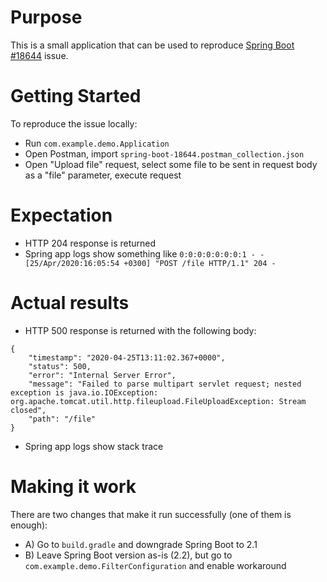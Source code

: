 # Purpose

This is a small application that can be used to reproduce [Spring Boot #18644](https://github.com/spring-projects/spring-boot/issues/18644) issue.

# Getting Started

To reproduce the issue locally:
- Run `com.example.demo.Application`
- Open Postman, import `spring-boot-18644.postman_collection.json`
- Open "Upload file" request, select some file to be sent in request body as a "file" parameter, execute request

# Expectation

- HTTP 204 response is returned
- Spring app logs show something like `0:0:0:0:0:0:0:1 - - [25/Apr/2020:16:05:54 +0300] "POST /file HTTP/1.1" 204 -`

# Actual results

- HTTP 500 response is returned with the following body:
```
{
    "timestamp": "2020-04-25T13:11:02.367+0000",
    "status": 500,
    "error": "Internal Server Error",
    "message": "Failed to parse multipart servlet request; nested exception is java.io.IOException: org.apache.tomcat.util.http.fileupload.FileUploadException: Stream closed",
    "path": "/file"
}
```
- Spring app logs show stack trace

# Making it work

There are two changes that make it run successfully (one of them is enough):

* A) Go to `build.gradle` and downgrade Spring Boot to 2.1
* B) Leave Spring Boot version as-is (2.2), but go to `com.example.demo.FilterConfiguration` and enable workaround